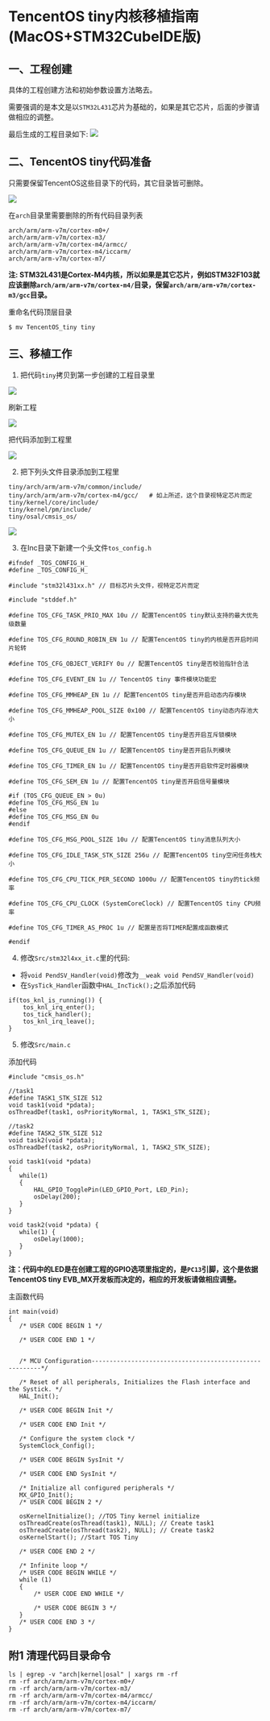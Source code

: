 ﻿# TencentOS tiny内核移植指南(MacOS+STM32CubeIDE版)

## 一、工程创建

 具体的工程创建方法和初始参数设置方法略去。
 
 需要强调的是本文是以`STM32L431`芯片为基础的，如果是其它芯片，后面的步骤请做相应的调整。
 
 最后生成的工程目录如下:
![](https://main.qcloudimg.com/raw/d692d86434c953c178010acfcbecf7e7.png)
 
## 二、TencentOS tiny代码准备

只需要保留TencentOS这些目录下的代码，其它目录皆可删除。

![](https://main.qcloudimg.com/raw/25043ac8b3b6944670867960c4230abb.png)

 
在`arch`目录里需要删除的所有代码目录列表

```
arch/arm/arm-v7m/cortex-m0+/
arch/arm/arm-v7m/cortex-m3/
arch/arm/arm-v7m/cortex-m4/armcc/
arch/arm/arm-v7m/cortex-m4/iccarm/
arch/arm/arm-v7m/cortex-m7/
```

**注: STM32L431是Cortex-M4内核，所以如果是其它芯片，例如STM32F103就应该删除`arch/arm/arm-v7m/cortex-m4/`目录，保留`arch/arm/arm-v7m/cortex-m3/gcc`目录。**

重命名代码顶层目录

```
$ mv TencentOS_tiny tiny
```

## 三、移植工作

1. 把代码`tiny`拷贝到第一步创建的工程目录里

![](https://main.qcloudimg.com/raw/c0cd1bc6d8e58f52939e19a3a13db74a.png)

 刷新工程
 
![](https://main.qcloudimg.com/raw/14a6bf4775db3a9bc7162a8eebeddbfd.png)

 把代码添加到工程里
 
![](https://main.qcloudimg.com/raw/1315cce3621fa7f2ff20a135d4d7bf3a.png)

2. 把下列头文件目录添加到工程里

 ```
 tiny/arch/arm/arm-v7m/common/include/
 tiny/arch/arm/arm-v7m/cortex-m4/gcc/   # 如上所述，这个目录视特定芯片而定
 tiny/kernel/core/include/
 tiny/kernel/pm/include/
 tiny/osal/cmsis_os/
 ```

 ![](./picture/porting/porting_cubeide_006.png)


3. 在Inc目录下新建一个头文件`tos_config.h`

 ```
 #ifndef _TOS_CONFIG_H_
 #define _TOS_CONFIG_H_
 
 #include "stm32l431xx.h" // 目标芯片头文件，视特定芯片而定
 
 #include "stddef.h"
 
 #define TOS_CFG_TASK_PRIO_MAX 10u // 配置TencentOS tiny默认支持的最大优先级数量
 
 #define TOS_CFG_ROUND_ROBIN_EN 1u // 配置TencentOS tiny的内核是否开启时间片轮转
 
 #define TOS_CFG_OBJECT_VERIFY 0u // 配置TencentOS tiny是否校验指针合法
 
 #define TOS_CFG_EVENT_EN 1u // TencentOS tiny 事件模块功能宏
 
 #define TOS_CFG_MMHEAP_EN 1u // 配置TencentOS tiny是否开启动态内存模块
 
 #define TOS_CFG_MMHEAP_POOL_SIZE 0x100 // 配置TencentOS tiny动态内存池大小
 
 #define TOS_CFG_MUTEX_EN 1u // 配置TencentOS tiny是否开启互斥锁模块
 
 #define TOS_CFG_QUEUE_EN 1u // 配置TencentOS tiny是否开启队列模块
 
 #define TOS_CFG_TIMER_EN 1u // 配置TencentOS tiny是否开启软件定时器模块
 
 #define TOS_CFG_SEM_EN 1u // 配置TencentOS tiny是否开启信号量模块
 
 #if (TOS_CFG_QUEUE_EN > 0u)
 #define TOS_CFG_MSG_EN 1u
 #else
 #define TOS_CFG_MSG_EN 0u
 #endif
 
 #define TOS_CFG_MSG_POOL_SIZE 10u // 配置TencentOS tiny消息队列大小
 
 #define TOS_CFG_IDLE_TASK_STK_SIZE 256u // 配置TencentOS tiny空闲任务栈大小
 
 #define TOS_CFG_CPU_TICK_PER_SECOND 1000u // 配置TencentOS tiny的tick频率
 
 #define TOS_CFG_CPU_CLOCK (SystemCoreClock) // 配置TencentOS tiny CPU频率
 
 #define TOS_CFG_TIMER_AS_PROC 1u // 配置是否将TIMER配置成函数模式
 
 #endif

 ```
 

4. 修改`Src/stm32l4xx_it.c`里的代码:

 * 将`void PendSV_Handler(void)`修改为`__weak void PendSV_Handler(void)`
 * 在`SysTick_Handler`函数中`HAL_IncTick();`之后添加代码

  ```
  if(tos_knl_is_running()) {
	  tos_knl_irq_enter();
	  tos_tick_handler();
	  tos_knl_irq_leave();
  }
  ```
  
5. 修改`Src/main.c`

 添加代码 
 
 ```
 #include "cmsis_os.h"
 
 //task1
 #define TASK1_STK_SIZE 512
 void task1(void *pdata);
 osThreadDef(task1, osPriorityNormal, 1, TASK1_STK_SIZE);
 
 //task2
 #define TASK2_STK_SIZE 512
 void task2(void *pdata);
 osThreadDef(task2, osPriorityNormal, 1, TASK2_STK_SIZE);
 
 void task1(void *pdata)
 {
 	while(1)
 	{
 		HAL_GPIO_TogglePin(LED_GPIO_Port, LED_Pin);
 		osDelay(200);
 	}
 }
 
 void task2(void *pdata) {
 	while(1) {
 		osDelay(1000);
 	}
 } 
 
 ```

**注：代码中的LED是在创建工程的GPIO选项里指定的，是`PC13`引脚，这个是依据TencentOS tiny EVB_MX开发板而决定的，相应的开发板请做相应调整。**

 主函数代码
 
 ```
 int main(void)
 {
	/* USER CODE BEGIN 1 */
	
	/* USER CODE END 1 */
	
	
	/* MCU Configuration--------------------------------------------------------*/
	
	/* Reset of all peripherals, Initializes the Flash interface and the Systick. */
	HAL_Init();
	
	/* USER CODE BEGIN Init */
	
	/* USER CODE END Init */
	
	/* Configure the system clock */
	SystemClock_Config();
	
	/* USER CODE BEGIN SysInit */
	
	/* USER CODE END SysInit */
	
	/* Initialize all configured peripherals */
	MX_GPIO_Init();
	/* USER CODE BEGIN 2 */
	
	osKernelInitialize(); //TOS Tiny kernel initialize
	osThreadCreate(osThread(task1), NULL); // Create task1
	osThreadCreate(osThread(task2), NULL); // Create task2
	osKernelStart(); //Start TOS Tiny
	
	/* USER CODE END 2 */
	
	/* Infinite loop */
	/* USER CODE BEGIN WHILE */
	while (1)
	{
		/* USER CODE END WHILE */
		
		/* USER CODE BEGIN 3 */
	}
	/* USER CODE END 3 */
 }
 
 ```



## 附1 清理代码目录命令

```
ls | egrep -v "arch|kernel|osal" | xargs rm -rf
rm -rf arch/arm/arm-v7m/cortex-m0+/
rm -rf arch/arm/arm-v7m/cortex-m3/
rm -rf arch/arm/arm-v7m/cortex-m4/armcc/
rm -rf arch/arm/arm-v7m/cortex-m4/iccarm/
rm -rf arch/arm/arm-v7m/cortex-m7/
```
